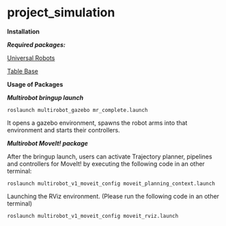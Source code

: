 # project_simulation

__Installation__

___Required packages:___

[Universal Robots](https://github.com/ros-industrial/universal_robot/tree/melodic-devel)

[Table Base](https://drive.google.com/drive/folders/100JuX8GpcT_u2RUbGYeqLP7rtylO5HOu?usp=sharing)


__Usage of Packages__

___Multirobot bringup launch___

```
roslaunch multirobot_gazebo mr_complete.launch

```
It opens a gazebo environment, spawns the robot arms into that environment and starts their controllers.

___Multirobot MoveIt! package___

After the bringup launch, users can activate Trajectory planner, pipelines and controllers for MoveIt! by executing the following code in an other terminal:

```
roslaunch multirobot_v1_moveit_config moveit_planning_context.launch

```

Launching the RViz environment. (Please run the following code in an other terminal)

```
roslaunch multirobot_v1_moveit_config moveit_rviz.launch

```